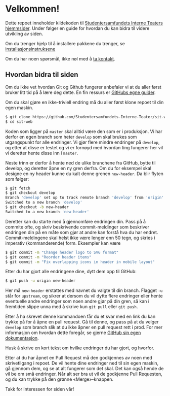 # Velkommen!

Dette repoet inneholder kildekoden til [Studentersamfundets Interne Teaters hjemmsider](https://sit.samfundet.no).
Under følger en guide for hvordan du kan bidra til videre utvikling av siden.

Om du trenger hjelp til å installere pakkene du trenger, se [installasjonsinstruksene](/docs/installing_packages.md)

Om du har noen spørsmål, ikke nøl med å [ta kontakt](mailto:sit-web@samfundet.no).

## Hvordan bidra til siden

Om du ikke vet hvordan Git og Github fungerer anbefaler vi at du aller først bruker litt tid på å lære deg dette. En fin ressurs er [GitHubs egne guider](https://guides.github.com/).

Om du skal gjøre en ikke-triviell endring må du aller først klone repoet til din egen maskin.

```bash
$ git clone https://github.com/Studentersamfundets-Interne-Teater/sit-web.git
$ cd sit-web
```

Koden som ligger på `master` skal alltid være den som er i produksjon. Vi har derfor en egen branch som heter `develop` som skal brukes som utgangspunkt for alle endringer. Vi gjør flere mindre endringer på `develop`, og etter at disse er testet og vi er fornøyd med hvordan ting fungerer her vil vi deretter hente disse inn i `master`.

Neste trinn er derfor å hente ned de ulike branchene fra GitHub, bytte til develop, og deretter åpne en ny gren derfra. Om du for eksempel skal designe en ny header kunne du kalt denne grenen `new-header`. Da blir flyten som følger:

```bash
$ git fetch
$ git checkout develop
Branch 'develop' set up to track remote branch 'develop' from 'origin'.
Switched to a new branch 'develop'
$ git checkout -b new-header
Switched to a new branch 'new-header'
```

Deretter kan du starte med å gjennomføre endringen din.
Pass på å commite ofte, og skriv beskrivende commit-meldinger som beskriver endringen din på en måte som gjør at andre kan forstå hva du har endret. Commit-meldingene skal helst ikke være lenger enn 50 tegn, og skries i imperativ (kommanderende) form. Eksempler kan være
```bash
$ git commit -m "Change header logo to SVG format"
$ git commit -m "Reorder header items"
$ git commit -m "Fix overlapping icons in header in mobile layout"
```

Etter du har gjort alle endringene dine, dytt dem opp til GitHub:
```bash
$ git push -u origin new-header
```
Her må `new-header` erstattes med navnet du valgte til din branch. Flagget `-u` står for `upstream`, og sikrer at dersom du vil dytte flere endringer eller hente eventuelle andre endringer som noen andre gjør på din gren, så kan i fremtiden slippe unna med å skrive kun `git pull` eller `git push`.

Etter å ha skrevet denne kommandoen får du et svar med en link du kan trykke på for å åpne en pull request. Gå til denne, og pass på at du velger `develop` som branch slik at du ikke åpner en pull request rett i prod. For mer informasjon om hvordan dette foregår, se gjerne [GitHub sin egen dokumentasjon](https://docs.github.com/en/free-pro-team@latest/github/collaborating-with-issues-and-pull-requests/creating-a-pull-request).

Husk å skrive en kort tekst om hvilke endringer du har gjort, og hvorfor.

Etter at du har åpnet en Pull Request må den godkjennes av noen med skrivetilgang i repoet. De vil hente dine endringer ned til sin egen maskin, gå gjennom dem, og se at alt fungerer som det skal. Det kan også hende de vil be om små endringer. Når alt ser bra ut vil de godkjenne Pull Requesten, og du kan trykke på den grønne «Merge»-knappen.

Takk for interessen for siden vår!